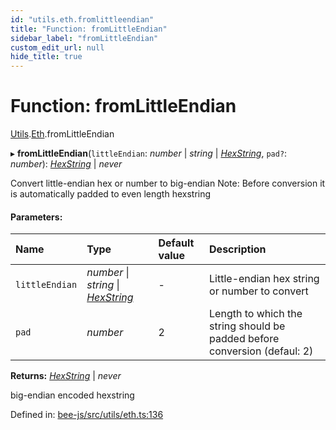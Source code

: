 ```yaml
---
id: "utils.eth.fromlittleendian"
title: "Function: fromLittleEndian"
sidebar_label: "fromLittleEndian"
custom_edit_url: null
hide_title: true
---
```


# Function: fromLittleEndian

[Utils](../modules/utils.md).[Eth](../modules/utils.eth.md).fromLittleEndian

▸ **fromLittleEndian**(`littleEndian`: *number* \| *string* \| [*HexString*](../types/utils.hex.hexstring.md), `pad?`: *number*): [*HexString*](../types/utils.hex.hexstring.md) \| *never*

Convert little-endian hex or number to big-endian
Note: Before conversion it is automatically padded to even length hexstring

#### Parameters:

Name | Type | Default value | Description |
:------ | :------ | :------ | :------ |
`littleEndian` | *number* \| *string* \| [*HexString*](../types/utils.hex.hexstring.md) | - | Little-endian hex string or number to convert   |
`pad` | *number* | 2 | Length to which the string should be padded before conversion (defaul: 2)    |

**Returns:** [*HexString*](../types/utils.hex.hexstring.md) \| *never*

big-endian encoded hexstring

Defined in: [bee-js/src/utils/eth.ts:136](https://github.com/ethersphere/bee-js/blob/ce4d3fa/src/utils/eth.ts#L136)

